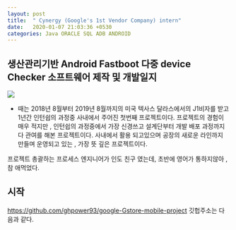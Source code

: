 ```yaml
---
layout: post
title:  " Cynergy (Google's 1st Vendor Company) intern"
date:   2020-01-07 21:03:36 +0530
categories: Java ORACLE SQL ADB ANDROID
---
```

## 생산관리기반 Android Fastboot 다중 device Checker 소프트웨어 제작 및 개발일지
<img src="https://media.licdn.com/dms/image/C4E0BAQFleL4YvnMkxQ/company-logo_200_200/0?e=2159024400&v=beta&t=RNTj5_SMUwNHi5PeDrkGH9igztxHj976a3yPRd7wbN8">

* 때는 2018년  8월부터 2019년 8월까지의 미국 텍사스 달라스에서의 J1비자를 받고 1년간 인턴쉽의 과정중 사내에서 주어진 첫번째 프로젝트이다.
 프로젝트의 경험이 매우 적지만 , 인턴쉽의 과정중에서 가장 신경쓰고 설계단부터 개발 배포 과정까지 다 관여를 해본 프로젝트이다.
  사내에서 활용 되고있으며 공장의 새로운 라인까지 만들며 운영되고 있는 , 가장 뜻 깊은 프로젝트이다. 
 
 프로젝트 총괄하는 프로세스 엔지니어가 인도 친구 였는데, 초반에 영어가 통하지않아 , 참 애먹었다.
 
시작
--------------------------------------
<a>https://github.com/ghpower93/google-Gstore-mobile-project</a>
깃헙주소는 다음과 같다.

[GIT-HUB]:   https://github.com/ghpower93/google-Gstore-mobile-projec


